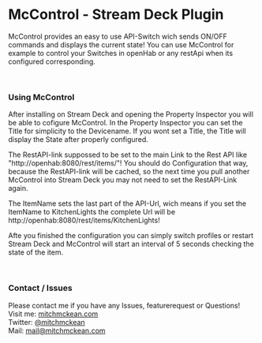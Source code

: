# McControl - Stream Deck Plugin

McControl provides an easy to use API-Switch wich sends ON/OFF commands and displays the current state! 
You can use McControl for example to control your Switches in openHab or any restApi when its configured corresponding. 

<br>

### Using McControl

After installing on Stream Deck and opening the Property Inspector you will be able to cofigure McControl. 
In the Property Inspector you can set the Title for simplicity to the Devicename. 
If you wont set a Title, the Title will display the State after properly configured. 

The RestAPI-link suppossed to be set to the main Link to the Rest API like "http://openhab:8080/rest/items/"! 
You should do Configuration that way, because the RestAPI-link will be cached, 
so the next time you pull another McControl into Stream Deck you may not need to set the RestAPI-Link again. 

The ItemName sets the last part of the API-Url, wich means if you set the ItemName to KitchenLights 
the complete Url will be http://openhab:8080/rest/items/KitchenLights! 

Afte you finished the configuration you can simply switch profiles or restart Stream Deck and 
McControl will start an interval of 5 seconds checking the state of the item. 

<br>

### Contact / Issues

Please contact me if you have any Issues, featurerequest or Questions! 
<br>
Visit me: [mitchmckean.com](https://mitchmckean.com/)
<br>
Twitter: [@mitchmckean](https://twitter.com/mitchmckean)
<br>
Mail: mail@mitchmckean.com

